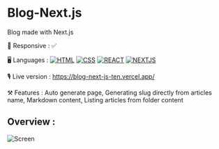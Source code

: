 # Blog-Next.js

Blog made with Next.js

📱 Responsive : ✅

🖥 Languages : 
[![HTML](https://user-images.githubusercontent.com/59733143/123686859-8b3dd280-d850-11eb-94e7-eb44c8179dcc.png)](https://developer.mozilla.org/en-US/docs/Glossary/HTML5)
[![CSS](https://user-images.githubusercontent.com/59733143/123686862-8bd66900-d850-11eb-97c5-1cb2889aaf39.png)](https://developer.mozilla.org/en-US/docs/Glossary/CSS)
[![REACT](https://user-images.githubusercontent.com/59733143/123792579-0fd83180-d8e1-11eb-992e-529cacb03bf0.png)](https://fr.reactjs.org/)
[![NEXTJS](https://user-images.githubusercontent.com/59733143/123816061-4b7df600-d8f7-11eb-806e-37db7177aa6c.png)](https://nextjs.org/)

🎙 Live version : https://blog-next-js-ten.vercel.app/

⚒ Features : Auto generate page, Generating slug directly from articles name, Markdown content, Listing articles from folder content

## Overview :

![Screen](https://user-images.githubusercontent.com/59733143/123815954-33a67200-d8f7-11eb-9226-84c3e1a42f9c.png)
